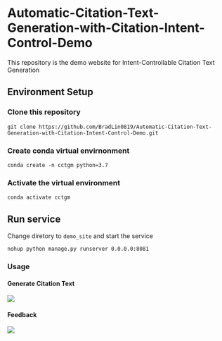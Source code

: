 # Automatic-Citation-Text-Generation-with-Citation-Intent-Control-Demo
This repository is the demo website for Intent-Controllable Citation Text Generation
## Environment Setup
### Clone this repository
```
git clone https://github.com/BradLin0819/Automatic-Citation-Text-Generation-with-Citation-Intent-Control-Demo.git
```
### Create conda virtual envirnonment
```
conda create -n cctgm python=3.7
```
### Activate the virtual environment
```
conda activate cctgm
```
## Run service
Change diretory to ```demo_site``` and start the service
```
nohup python manage.py runserver 0.0.0.0:8081
```
### Usage
#### Generate Citation Text
![](https://i.imgur.com/ZMfBg5N.gif)
#### Feedback
![](https://i.imgur.com/pWXihCP.gif)
